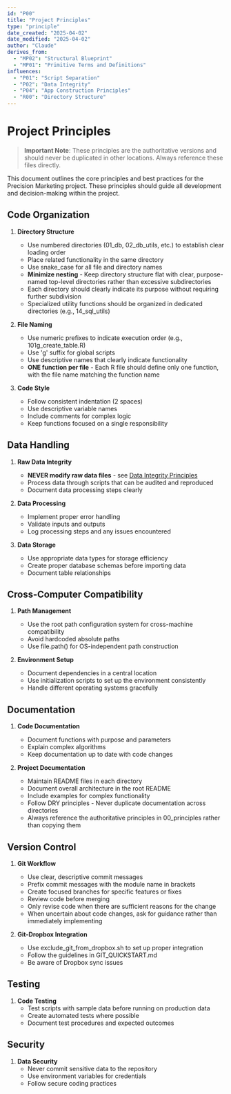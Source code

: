 ```yaml
---
id: "P00"
title: "Project Principles"
type: "principle"
date_created: "2025-04-02"
date_modified: "2025-04-02"
author: "Claude"
derives_from:
  - "MP02": "Structural Blueprint"
  - "MP01": "Primitive Terms and Definitions"
influences:
  - "P01": "Script Separation"
  - "P02": "Data Integrity"
  - "P04": "App Construction Principles"
  - "R00": "Directory Structure"
---
```


# Project Principles

> **Important Note**: These principles are the authoritative versions and should never be duplicated in other locations. Always reference these files directly.

This document outlines the core principles and best practices for the Precision Marketing project. These principles should guide all development and decision-making within the project.

## Code Organization

1. **Directory Structure**
   - Use numbered directories (01_db, 02_db_utils, etc.) to establish clear loading order
   - Place related functionality in the same directory
   - Use snake_case for all file and directory names
   - **Minimize nesting** - Keep directory structure flat with clear, purpose-named top-level directories rather than excessive subdirectories
   - Each directory should clearly indicate its purpose without requiring further subdivision
   - Specialized utility functions should be organized in dedicated directories (e.g., 14_sql_utils)

2. **File Naming**
   - Use numeric prefixes to indicate execution order (e.g., 101g_create_table.R)
   - Use 'g' suffix for global scripts
   - Use descriptive names that clearly indicate functionality
   - **ONE function per file** - Each R file should define only one function, with the file name matching the function name

3. **Code Style**
   - Follow consistent indentation (2 spaces)
   - Use descriptive variable names
   - Include comments for complex logic
   - Keep functions focused on a single responsibility

## Data Handling

1. **Raw Data Integrity**
   - **NEVER modify raw data files** - see [Data Integrity Principles](P02_data_integrity.md)
   - Process data through scripts that can be audited and reproduced
   - Document data processing steps clearly

2. **Data Processing**
   - Implement proper error handling
   - Validate inputs and outputs
   - Log processing steps and any issues encountered

3. **Data Storage**
   - Use appropriate data types for storage efficiency
   - Create proper database schemas before importing data
   - Document table relationships

## Cross-Computer Compatibility

1. **Path Management**
   - Use the root path configuration system for cross-machine compatibility
   - Avoid hardcoded absolute paths
   - Use file.path() for OS-independent path construction

2. **Environment Setup**
   - Document dependencies in a central location
   - Use initialization scripts to set up the environment consistently
   - Handle different operating systems gracefully

## Documentation

1. **Code Documentation**
   - Document functions with purpose and parameters
   - Explain complex algorithms
   - Keep documentation up to date with code changes

2. **Project Documentation**
   - Maintain README files in each directory
   - Document overall architecture in the root README
   - Include examples for complex functionality
   - Follow DRY principles - Never duplicate documentation across directories
   - Always reference the authoritative principles in 00_principles rather than copying them

## Version Control

1. **Git Workflow**
   - Use clear, descriptive commit messages
   - Prefix commit messages with the module name in brackets
   - Create focused branches for specific features or fixes
   - Review code before merging
   - Only revise code when there are sufficient reasons for the change
   - When uncertain about code changes, ask for guidance rather than immediately implementing

2. **Git-Dropbox Integration**
   - Use exclude_git_from_dropbox.sh to set up proper integration
   - Follow the guidelines in GIT_QUICKSTART.md
   - Be aware of Dropbox sync issues

## Testing

1. **Code Testing**
   - Test scripts with sample data before running on production data
   - Create automated tests where possible
   - Document test procedures and expected outcomes

## Security

1. **Data Security**
   - Never commit sensitive data to the repository
   - Use environment variables for credentials
   - Follow secure coding practices
